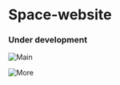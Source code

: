 # Space-website

### Under development

![Main](https://github.com/aantikainen/Space-website/blob/master/Main.png)


![More](https://github.com/aantikainen/Space-website/blob/master/More.png)

